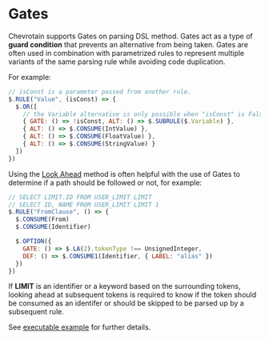 # Gates

Chevrotain supports Gates on parsing DSL method.
Gates act as a type of **guard condition** that prevents an alternative
from being taken. Gates are often used in combination with parametrized rules
to represent multiple variants of the same parsing rule while avoiding code duplication.

For example:

```javascript
// isConst is a parameter passed from another rule.
$.RULE("Value", (isConst) => {
  $.OR([
    // the Variable alternative is only possible when "isConst" is Falsey
    { GATE: () => !isConst, ALT: () => $.SUBRULE($.Variable) },
    { ALT: () => $.CONSUME(IntValue) },
    { ALT: () => $.CONSUME(FloatValue) },
    { ALT: () => $.CONSUME(StringValue) }
  ])
})
```

Using the [Look Ahead](https://chevrotain.io/documentation/10_5_0/classes/CstParser.html#LA) method is often helpful with the use of Gates to determine if a path should be followed or not, for example:

```javascript
// SELECT LIMIT.ID FROM USER_LIMIT LIMIT
// SELECT ID, NAME FROM USER_LIMIT LIMIT 1
$.RULE("FromClause", () => {
  $.CONSUME(From)
  $.CONSUME(Identifier)

  $.OPTION({
    GATE: () => $.LA(2).tokenType !== UnsignedInteger,
    DEF: () => $.CONSUME1(Identifier, { LABEL: "alias" })
  })
})
```

If **LIMIT** is an identifier or a keyword based on the surrounding tokens, looking ahead at subsequent tokens is required to know if the token should be consumed as an identifer or should be skipped to be parsed up by a subsequent rule.

See [executable example](https://github.com/chevrotain/chevrotain/tree/master/examples/parser/predicate_lookahead)
for further details.
